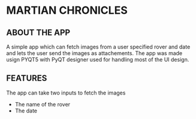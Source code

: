 # MARTIAN CHRONICLES
## ABOUT THE APP
A simple app which can fetch images from a user specified rover and date and lets the user send the images as attachements.
The app was made usign PYQT5 with PyQT designer used for handling most of the UI design.
## FEATURES
The app can take two inputs to fetch the images 
<ul>
<li>The name of the rover</li>
<li>The date</li>
</ul>